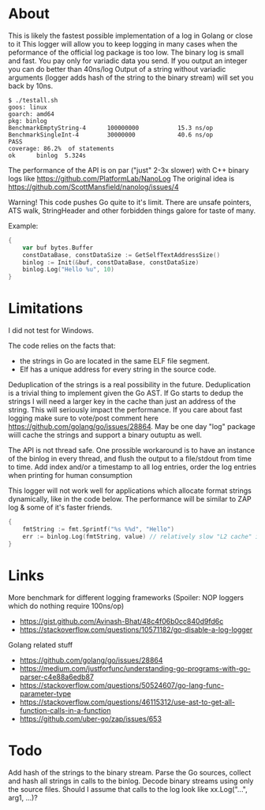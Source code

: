 # About

This is likely the fastest possible implementation of a log in Golang or close to it
This logger will allow you to keep logging in many cases when the peformance of the official log package is too low.
The binary log is small and fast. You pay only for variadic data you send. If you output an integer you can do better than 40ns/log
Output of a string without variadic arguments (logger adds hash of the string to the binary stream) will set you back by 10ns.


	$ ./testall.sh 
	goos: linux
	goarch: amd64
	pkg: binlog
	BenchmarkEmptyString-4   	100000000	        15.3 ns/op
	BenchmarkSingleInt-4     	30000000	        40.6 ns/op
	PASS
	coverage: 86.2%  of statements
	ok  	binlog	5.324s
	
	
The performance of the API is on par ("just" 2-3x slower) with C++ binary logs like https://github.com/PlatformLab/NanoLog
The original idea is https://github.com/ScottMansfield/nanolog/issues/4

Warning! This code pushes Go quite to it's limit. There are unsafe pointers, ATS walk, StringHeader and
other forbidden things galore for taste of many.

Example:

```Go
{
	var buf bytes.Buffer
	constDataBase, constDataSize := GetSelfTextAddressSize()
	binlog := Init(&buf, constDataBase, constDataSize)
	binlog.Log("Hello %u", 10)
}
```

# Limitations

I did not test for Windows. 

The code relies on the facts that:
 
*  the strings in Go are located in the same ELF file segment.
*  Elf has a unique address for every string in the source code.

Deduplication of the strings is a real possibility in the future. Deduplication is a trivial thing to implement given the Go AST. If Go starts to dedup the strings I 
will need a larger key in the cache than just an address of the string. This will seriously impact the performance. If you care about fast logging
make sure to vote/post comment here https://github.com/golang/go/issues/28864. May be one day "log" package wiill cache the strings and support a binary outuptu 
as well. 


The API is not thread safe. One prossible workaround is to have an instance of the binlog in every thread, and flush the output to a file/stdout from time to time.
Add index and/or a timestamp to all log entries, order the log entries when printing for human consumption

This logger will not work well for applications which allocate format strings dynamically, like in the code below. The performance will be similar to 
ZAP log & some of it's faster friends.  

```Go
{
	fmtString := fmt.Sprintf("%s %%d", "Hello")
	err := binlog.Log(fmtString, value) // relatively slow "L2 cache" is used here
}
```

# Links

More benchmark for different logging frameworks (Spoiler: NOP loggers which do nothing require 100ns/op)

* https://gist.github.com/Avinash-Bhat/48c4f06b0cc840d9fd6c
* https://stackoverflow.com/questions/10571182/go-disable-a-log-logger

Golang related stuff 

* https://github.com/golang/go/issues/28864
* https://medium.com/justforfunc/understanding-go-programs-with-go-parser-c4e88a6edb87
* https://stackoverflow.com/questions/50524607/go-lang-func-parameter-type
* https://stackoverflow.com/questions/46115312/use-ast-to-get-all-function-calls-in-a-function
* https://github.com/uber-go/zap/issues/653


# Todo

Add hash of the strings to the binary stream. Parse the Go sources, collect and hash all strings in calls to the binlog. Decode binary streams
using only the source files. Should I assume that calls to the log look like xx.Log("...", arg1, ...)?

